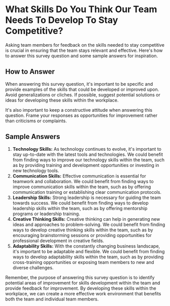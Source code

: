 What Skills Do You Think Our Team Needs To Develop To Stay Competitive?
==============================================================================================

Asking team members for feedback on the skills needed to stay competitive is crucial in ensuring that the team stays relevant and effective. Here's how to answer this survey question and some sample answers for inspiration.

How to Answer
-------------

When answering this survey question, it's important to be specific and provide examples of the skills that could be developed or improved upon. Avoid generalizations or cliches. If possible, suggest potential solutions or ideas for developing these skills within the workplace.

It's also important to keep a constructive attitude when answering this question. Frame your responses as opportunities for improvement rather than criticisms or complaints.

Sample Answers
--------------

1. **Technology Skills:** As technology continues to evolve, it's important to stay up-to-date with the latest tools and technologies. We could benefit from finding ways to improve our technology skills within the team, such as by providing training and development opportunities or investing in new technology tools.
2. **Communication Skills:** Effective communication is essential for teamwork and collaboration. We could benefit from finding ways to improve communication skills within the team, such as by offering communication training or establishing clear communication protocols.
3. **Leadership Skills:** Strong leadership is necessary for guiding the team towards success. We could benefit from finding ways to develop leadership skills within the team, such as by offering mentorship programs or leadership training.
4. **Creative Thinking Skills:** Creative thinking can help in generating new ideas and approaches to problem-solving. We could benefit from finding ways to develop creative thinking skills within the team, such as by encouraging brainstorming sessions or providing opportunities for professional development in creative fields.
5. **Adaptability Skills:** With the constantly changing business landscape, it's important to be adaptable and flexible. We could benefit from finding ways to develop adaptability skills within the team, such as by providing cross-training opportunities or exposing team members to new and diverse challenges.

Remember, the purpose of answering this survey question is to identify potential areas of improvement for skills development within the team and provide feedback for improvement. By developing these skills within the workplace, we can create a more effective work environment that benefits both the team and individual team members.
